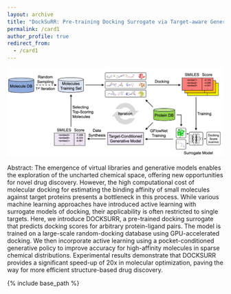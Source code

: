 ```yaml
---
layout: archive
title: "DockSuRR: Pre-training Docking Surrogate via Target-aware Generative Active Learning"
permalink: /card1
author_profile: true
redirect_from: 
  - /card1
---
```


![Surrogate](../images/surrogatefull.png)

Abstract: The emergence of virtual libraries and generative models enables the exploration of the uncharted chemical space, offering new opportunities for novel drug discovery. However, the high computational cost of molecular docking for estimating the binding affinity of small molecules against target proteins presents a bottleneck in this process. While various machine learning approaches have introduced active learning with surrogate models of docking, their applicability is often restricted to single targets. Here, we introduce DOCKSURR, a pre-trained docking surrogate that predicts docking scores for arbitrary protein-ligand pairs. The model is trained on a large-scale random-docking database using GPU-accelerated docking. We then incorporate active learning using a pocket-conditioned generative policy to improve accuracy for high-affinity molecules in sparse chemical distributions. Experimental results demonstrate that DOCKSURR provides a significant speed-up of 20x in molecular optimization, paving the way for more efficient structure-based drug discovery.


{% include base_path %}